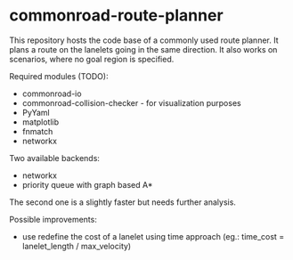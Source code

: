 # commonroad-route-planner

This repository hosts the code base of a commonly used route planner.
It plans a route on the lanelets going in the same direction.
It also works on scenarios, where no goal region is specified.

Required modules (TODO):
- commonroad-io
- commonroad-collision-checker - for visualization purposes
- PyYaml
- matplotlib
- fnmatch
- networkx

Two available backends:
- networkx
- priority queue with graph based A*

The second one is a slightly faster but needs further analysis.

Possible improvements:
- use redefine the cost of a lanelet using time approach (eg.: time_cost = lanelet_length / max_velocity)
